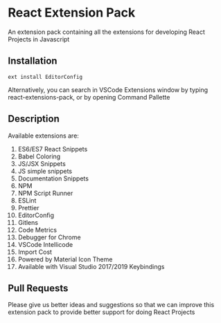 # React Extension Pack

An extension pack containing all the extensions for developing React Projects in Javascript

## Installation

```
ext install EditorConfig
```

Alternatively, you can search in VSCode Extensions window by typing react-extensions-pack, or by opening Command Pallette

## Description

Available extensions are:

1. ES6/ES7 React Snippets
2. Babel Coloring
3. JS/JSX Snippets
4. JS simple snippets
5. Documentation Snippets
6. NPM
7. NPM Script Runner
8. ESLint
9. Prettier
10. EditorConfig
11. Gitlens
12. Code Metrics
13. Debugger for Chrome
14. VSCode Intellicode
15. Import Cost
16. Powered by Material Icon Theme
17. Available with Visual Studio 2017/2019 Keybindings

## Pull Requests

Please give us better ideas and suggestions so that we can improve this extension pack to provide better support for doing React Projects
